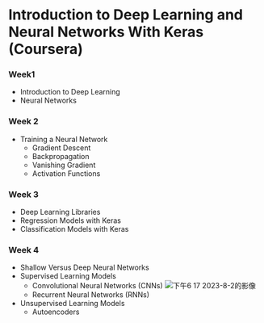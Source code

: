 # Introduction to Deep Learning and Neural Networks With Keras (Coursera)
### Week1
- Introduction to Deep Learning
- Neural Networks

### Week 2
- Training a Neural Network
  - Gradient Descent
  - Backpropagation
  - Vanishing Gradient
  - Activation Functions

### Week 3
- Deep Learning Libraries
- Regression Models with Keras
- Classification Models with Keras

### Week 4
- Shallow Versus Deep Neural Networks
- Supervised Learning Models
  - Convolutional Neural Networks (CNNs)
    ![下午6 17 2023-8-2的影像](https://github.com/Ollivvt/coursera-ibm-intro-to-nn-dl/assets/86839549/7633ce3d-1200-4d7a-97da-d586c32c9b8d)
  - Recurrent Neural Networks (RNNs)
- Unsupervised Learning Models 
  - Autoencoders
